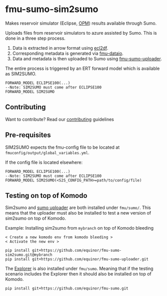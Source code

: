 # fmu-sumo-sim2sumo
Makes reservoir simulator (Eclipse, [OPM](https://opm-project.org/)) results available through Sumo.

Uploads files from reservoir simulators to azure assisted by Sumo. This is done in a three step process.

1. Data is extracted in arrow format using [ecl2df](https://github.com/equinor/ecl2df).
2. Corresponding metadata is generated via [fmu-dataio](https://github.com/equinor/fmu-dataio).
3. Data and metadata is then uploaded to Sumo using [fmu-sumo-uploader](https://github.com/equinor/fmu-sumo-uploader).

The entire process is triggered by an ERT forward model which is available as SIM2SUMO.
```
FORWARD_MODEL ECLIPSE100(...)
--Note: SIM2SUMO must come after ECLIPSE100
FORWARD_MODEL SIM2SUMO
```

## Contributing
Want to contribute? Read our [contributing](./CONTRIBUTING.md) guidelines

## Pre-requisites
SIM2SUMO expects the fmu-config file to be located at `fmuconfig/output/global_variables.yml`.

If the config file is located elsewhere:
```
FORWARD_MODEL ECLIPSE100(...)
--Note: SIM2SUMO must come after ECLIPSE100
FORWARD_MODEL SIM2SUMO(<S2S_CONFIG_PATH>=path/to/config/file)
```


## Testing on top of Komodo
Sim2sumo and [sumo uploader](https://github.com/equinor/fmu-sumo-uploader) are both installed under `fmu/sumo/`.
This means that the uploader must also be installed to test a new version of sim2sumo on top of Komodo.

Example: Installing sim2sumo from `mybranch` on top of Komodo bleeding
```
< Create a new komodo env from komodo bleeding >
< Activate the new env >

pip install git+https://github.com/equinor/fmu-sumo-sim2sumo.git@mybranch
pip install git+https://github.com/equinor/fmu-sumo-uploader.git
```

The [Explorer](https://github.com/equinor/fmu-sumo) is also installed under `fmu/sumo`. Meaning that if the testing scenario includes the Explorer then it should also be installed on top of Komodo.
```
pip install git+https://github.com/equinor/fmu-sumo.git
```
